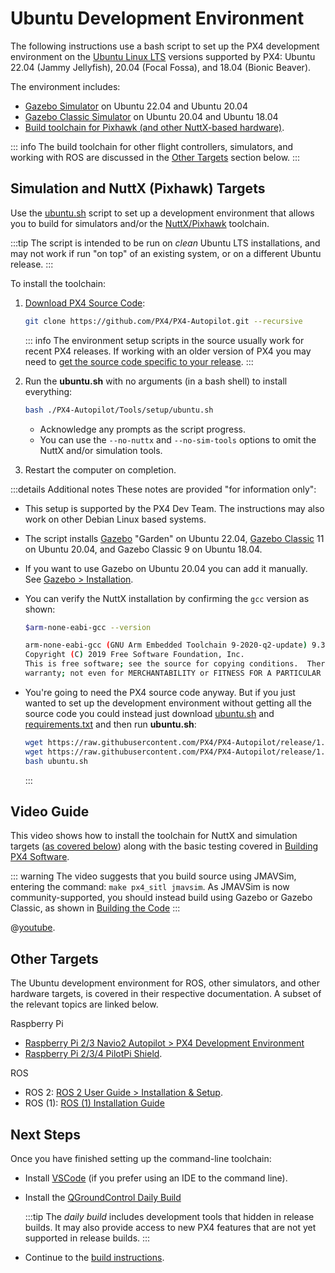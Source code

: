 # Ubuntu Development Environment

The following instructions use a bash script to set up the PX4 development environment on the [Ubuntu Linux LTS](https://wiki.ubuntu.com/LTS) versions supported by PX4: Ubuntu 22.04 (Jammy Jellyfish), 20.04 (Focal Fossa), and 18.04 (Bionic Beaver).

The environment includes:

- [Gazebo Simulator](../sim_gazebo_gz/index.md) on Ubuntu 22.04 and Ubuntu 20.04
- [Gazebo Classic Simulator](../sim_gazebo_classic/index.md) on Ubuntu 20.04 and Ubuntu 18.04
- [Build toolchain for Pixhawk (and other NuttX-based hardware)](../dev_setup/building_px4.md#nuttx-pixhawk-based-boards).

::: info
The build toolchain for other flight controllers, simulators, and working with ROS are discussed in the [Other Targets](#other-targets) section below.
:::

## Simulation and NuttX (Pixhawk) Targets

Use the [ubuntu.sh](https://github.com/PX4/PX4-Autopilot/blob/release/1.15/Tools/setup/ubuntu.sh) script to set up a development environment that allows you to build for simulators and/or the [NuttX/Pixhawk](../dev_setup/building_px4.md#nuttx-pixhawk-based-boards) toolchain.

:::tip
The script is intended to be run on _clean_ Ubuntu LTS installations, and may not work if run "on top" of an existing system, or on a different Ubuntu release.
:::

To install the toolchain:

1. [Download PX4 Source Code](../dev_setup/building_px4.md):

   ```sh
   git clone https://github.com/PX4/PX4-Autopilot.git --recursive
   ```

   ::: info
   The environment setup scripts in the source usually work for recent PX4 releases.
   If working with an older version of PX4 you may need to [get the source code specific to your release](../contribute/git_examples.md#get-a-specific-release).
   :::

1. Run the **ubuntu.sh** with no arguments (in a bash shell) to install everything:

   ```sh
   bash ./PX4-Autopilot/Tools/setup/ubuntu.sh
   ```

   - Acknowledge any prompts as the script progress.
   - You can use the `--no-nuttx` and `--no-sim-tools` options to omit the NuttX and/or simulation tools.

1. Restart the computer on completion.

:::details Additional notes
These notes are provided "for information only":

- This setup is supported by the PX4 Dev Team.
  The instructions may also work on other Debian Linux based systems.
- The script installs [Gazebo](../sim_gazebo_gz/index.md) "Garden" on Ubuntu 22.04, [Gazebo Classic](../sim_gazebo_classic/index.md) 11 on Ubuntu 20.04, and Gazebo Classic 9 on Ubuntu 18.04.
- If you want to use Gazebo on Ubuntu 20.04 you can add it manually.
  See [Gazebo > Installation](../sim_gazebo_gz/index.md#installation-ubuntu-linux).
- You can verify the NuttX installation by confirming the `gcc` version as shown:

  ```sh
  $arm-none-eabi-gcc --version

  arm-none-eabi-gcc (GNU Arm Embedded Toolchain 9-2020-q2-update) 9.3.1 20200408 (release)
  Copyright (C) 2019 Free Software Foundation, Inc.
  This is free software; see the source for copying conditions.  There is NO
  warranty; not even for MERCHANTABILITY or FITNESS FOR A PARTICULAR PURPOSE.
  ```

- You're going to need the PX4 source code anyway.
  But if you just wanted to set up the development environment without getting all the source code you could instead just download [ubuntu.sh](https://github.com/PX4/PX4-Autopilot/blob/release/1.15/Tools/setup/ubuntu.sh) and [requirements.txt](https://github.com/PX4/PX4-Autopilot/blob/release/1.15/Tools/setup/requirements.txt) and then run **ubuntu.sh**:

  ```sh
  wget https://raw.githubusercontent.com/PX4/PX4-Autopilot/release/1.15/Tools/setup/ubuntu.sh
  wget https://raw.githubusercontent.com/PX4/PX4-Autopilot/release/1.15/Tools/setup/requirements.txt
  bash ubuntu.sh
  ```

  :::

## Video Guide

This video shows how to install the toolchain for NuttX and simulation targets ([as covered below](#simulation-and-nuttx-pixhawk-targets)) along with the basic testing covered in [Building PX4 Software](../dev_setup/building_px4.md).

::: warning
The video suggests that you build source using JMAVSim, entering the command: `make px4_sitl jmavsim`.
As JMAVSim is now community-supported, you should instead build using Gazebo or Gazebo Classic, as shown in [Building the Code](../dev_setup/building_px4.md#first-build-using-a-simulator)
:::

@[youtube](https://youtu.be/OtValQdAdrU).

## Other Targets

The Ubuntu development environment for ROS, other simulators, and other hardware targets, is covered in their respective documentation.
A subset of the relevant topics are linked below.

Raspberry Pi

- [Raspberry Pi 2/3 Navio2 Autopilot > PX4 Development Environment](../flight_controller/raspberry_pi_navio2.md#px4-development-environment)
- [Raspberry Pi 2/3/4 PilotPi Shield](../flight_controller/raspberry_pi_pilotpi.md).

ROS

- ROS 2: [ROS 2 User Guide > Installation & Setup](../ros2/user_guide.md#installation-setup).
- ROS (1): [ROS (1) Installation Guide](../ros/mavros_installation.md)

## Next Steps

Once you have finished setting up the command-line toolchain:

- Install [VSCode](../dev_setup/vscode.md) (if you prefer using an IDE to the command line).
- Install the [QGroundControl Daily Build](../dev_setup/qgc_daily_build.md)

  :::tip
  The _daily build_ includes development tools that hidden in release builds.
  It may also provide access to new PX4 features that are not yet supported in release builds.
  :::

- Continue to the [build instructions](../dev_setup/building_px4.md).
